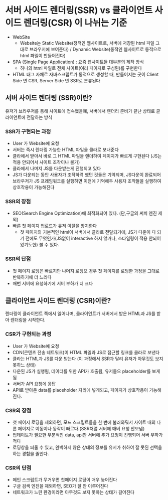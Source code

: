 # 서버 사이드 렌더링(SSR) vs 클라이언트 사이드 렌더링(CSR) 이 나뉘는 기준
- WebSite
  - Website는 Static Website(정적인 웹사이트로, 서버에 저장된 html 파일 그대로 브라우저에 보여준다) / Dynamic Website(동적인 웹사이트로 동적으로 html 파일이 만들어진다)
- SPA (Single Page Application) : 요즘 웹사이트들 대부분의 제작 방식
  - 하나의 html 파일로 전체 사이트(여러 페이지로 구성된)를 구현한다 
- HTML 태그 자체르 자바스크립트가 동적으로 생성할 때, 만들어지는 곳이 Client Side 면 CSR, Server Side 면 SSR로 분류된다

## 서버 사이드 렌더링 (SSR)이란?

유저가 브라우저를 통해 사이트에 접속했을떄, 서버에서 렌더리 준비가 끝난 상태로 클라이언트에 전달하는 방식

### SSR가 구현되는 과정
- User 가 Website에 요청
- 서버는 즉시 렌더링 가능한 HTML 파일을 클라로 보내준다
- 클라에서 받아서 바로 그 HTML 파일을 렌더하여 페이지가 빠르게 구현된다 (JS는 적용 안되어서 사이트 조작이나 불가)
- 클라에서 나머지 JS를 다운받는게 진행되고 있다
- JS가 다운되는 동안 사용자가 조작하려 했던 것들은 기억되며, JS다운이 완료되어 브라우저가 JS 프레임워크를 실행하면 이전에 기억해두 사용자 조작들을 실행하여 상호작용이 가능해진다

### SSR의 장점
- SEO(Search Engine Optimization)에 최적화되어 있다. (단,구글의 써치 엔진 제외)
- 빠른 첫 페이지 업로드가 유저 이탈을 방지한다
  - 첫 페이지의 기본적인 html이 서버에서 클라로 전달되기에, JS가 다운이 다 되기 전에도 무엇인가(JS없어 interactive 하지 않거나, 스타일링이 적용 안되어있기도한) 볼 수 있다.

### SSR의 단점
- 첫 페이지 로딩은 빠르지만 나머지 로딩으 경우 첫 페이지를 로딩한 과정을 그대로 반복하기에 더 느리다
- 매번 서버에 요청하기에 서버 부하가 더 크다

## 클라이언트 사이드 렌더링 (CSR)이란?
렌더링이 클라이언트 쪽에서 일어나며, 클라이언트가 서버에서 받은 HTML과 JS를 받아 렌더링을 시작한다.


### CSR가 구현되는 과정
- User 가 Website에 요청
- CDN(콘텐츠 전송 네트워크)이 HTML 파일과 JS로 접근할 링크를 클라로 보낸다
- 클라는 HTML과 JS를 다운 받는다 (이 과정에서 SSR과 달리 유저가 아무것도 보지 못하느 상태)
- 다운된 JS가 실행됨, 데이터를 위한 API가 호출됨, 유저들으 placeholder를 보게됨
- 서버가 API 요청에 응답
- API로 받아온 data를 placeholder 자리에 넣게되고, 페이지가 상호작용이 가능해진다.

### CSR의 장점
- 첫 페이지 로딩을 제외하면, 모드 스크립트들을 한 번에 불러와둬서 사이트 내의 다른 페이지로 이동이나 동작이 빠르다.(SSR처럼 서버에 매버 요청 안보냄)
- 업데이트가 필요한 부분적인 data, api만 서버에 추가 요청이 진행되어 서버 부하가 적다
- 로딩창을 띄울 수 있고, 완벽하지 않은 상태의 정보를 유저가 취하여 잘 못된 선택을 하는 경험을 줄인다.

### CSR의 단점
- 메인 스크립트가 무거우면 첫페이지 로딩이 매우 늦어진다
- 구글 검색 엔진을 제외하면, SEO가 잘 안 이루어진다
- 네트워크가 느린 환경이라면 아무것도 보지 못하는 상태가 길어진다


